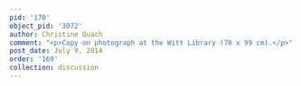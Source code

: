 ```yaml
---
pid: '170'
object_pid: '3072'
author: Christine Quach
comment: "<p>Copy on photograph at the Witt Library (70 x 99 cm).</p>"
post_date: July 9, 2014
order: '169'
collection: discussion
---
```


